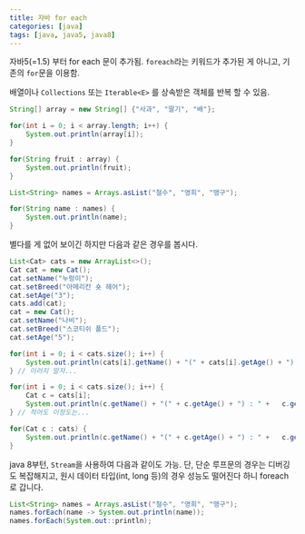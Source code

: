 ```yaml
---
title: 자바 for each
categories: [java]
tags: [java, java5, java8]
---
```


자바5(=1.5) 부터 for each 문이 추가됨.
`foreach`라는 키워드가 추가된 게 아니고, 기존의 `for`문을 이용함.

배열이나 `Collections` 또는 `Iterable<E>` 를 상속받은 객체를 반복 할 수 있음.

```java
String[] array = new String[] {"사과", "딸기", "배"};

for(int i = 0; i < array.length; i++) {
    System.out.println(array[i]);
}

for(String fruit : array) {
    System.out.println(fruit);
}

List<String> names = Arrays.asList("철수", "영희", "맹구");

for(String name : names) {
    System.out.println(name);
}
```

별다를 게 없어 보이긴 하지만 다음과 같은 경우를 봅시다.

```java
List<Cat> cats = new ArrayList<>();
Cat cat = new Cat();
cat.setName("누렁이");
cat.setBreed("아메리칸 숏 헤어");
cat.setAge("3");
cats.add(cat);
cat = new Cat();
cat.setName("나비");
cat.setBreed("스코티쉬 폴드");
cat.setAge("5");

for(int i = 0; i < cats.size(); i++) {
    System.out.println(cats[i].getName() + "(" + cats[i].getAge() + ") : " +   cats[i].getBreed());
} // 이러지 말자...

for(int i = 0; i < cats.size(); i++) {
    Cat c = cats[i];
    System.out.println(c.getName() + "(" + c.getAge() + ") : " +   c.getBreed());
} // 적어도 이정도는...

for(Cat c : cats) {
    System.out.println(c.getName() + "(" + c.getAge() + ") : " +   c.getBreed());
}
```

java 8부턴, `Stream`을 사용하여 다음과 같이도 가능.
단, 단순 루프문의 경우는 디버깅도 복잡해지고, 원시 데이터 타입(int, long 등)의 경우 성능도 떨어진다 하니 foreach로 갑니다.

```java
List<String> names = Arrays.asList("철수", "영희", "맹구");
names.forEach(name -> System.out.println(name));
names.forEach(System.out::println);
```